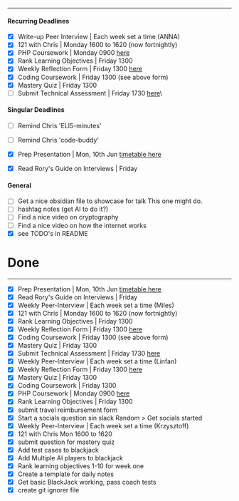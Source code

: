 ___

#### Recurring Deadlines


- [x] Write-up Peer Interview              |    Each week set a time (ANNA) 
- [x] 121 with Chris                               |    Monday 1600 to 1620 (now fortnightly)
- [x] PHP Coursework                          |    Monday 0900  [here](https://docs.google.com/document/d/1H8-uBk7b8iZrpQCBW4xbB92COojucd8maU5uyoonWkw/edit)
- [x] Rank Learning Objectives           |    Friday 1300
- [x] Weekly Reflection Form              |    Friday 1300 [here](https://airtable.com/app9tRh5EmYaiAdWX/shrnTPl5HUGtSkdn6)
- [x] Coding Coursework                     |    Friday 1300 (see above form)
- [x] Mastery Quiz                                |    Friday 1300
- [ ] Submit Technical Assessment   |    Friday 1730 [here](https://airtable.com/app9tRh5EmYaiAdWX/shrVNPT7mwRvRDiIy)\

#### Singular Deadlines


- [ ] Remind Chris 'ELI5-minutes'
- [ ] Remind Chris 'code-buddy'
- [x] Prep Presentation                          |    Mon, 10th Jun [timetable here](https://docs.google.com/spreadsheets/d/1BA6PGT8liEZO39e8jfcXN8swcsd09vVQsBOlgYTfHVQ/edit#gid=0)
- [x] Read Rory's Guide on Interviews |   Friday


#### General

- [ ] Get a nice obsidian file to showcase for talk 
      This one might do.
- [ ] hashtag notes (get AI to do it?)
- [ ] Find a nice video on cryptography
- [ ] Find a nice video on how the internet works
- [x] see TODO's in README

# Done
___


- [x] Prep Presentation                          |    Mon, 10th Jun [timetable here](https://docs.google.com/spreadsheets/d/1BA6PGT8liEZO39e8jfcXN8swcsd09vVQsBOlgYTfHVQ/edit#gid=0)
- [x] Read Rory's Guide on Interviews |   Friday
- [x] Weekly Peer-Interview                |    Each week set a time (Miles)
- [x] 121 with Chris                               |    Monday 1600 to 1620 (now fortnightly)
- [x] Rank Learning Objectives           |    Friday 1300
- [x] Weekly Reflection Form              |    Friday 1300 [here](https://airtable.com/app9tRh5EmYaiAdWX/shrnTPl5HUGtSkdn6)
- [x] Coding Coursework                     |    Friday 1300 (see above form)
- [x] Mastery Quiz                                |    Friday 1300
- [x] Submit Technical Assessment   |    Friday 1730 [here](https://airtable.com/app9tRh5EmYaiAdWX/shrVNPT7mwRvRDiIy)
- [x] Weekly Peer-Interview                |    Each week set a time (Linfan)
- [x] Weekly Reflection Form              |    Friday 1300 [here](https://airtable.com/app9tRh5EmYaiAdWX/shrnTPl5HUGtSkdn6)
- [x] Mastery Quiz                                |    Friday 1300
- [x] Coding Coursework                     |    Friday 1300 
- [x] PHP Coursework                          |    Monday 0900  [here](https://docs.google.com/document/d/11dJBXOzuohnu-e17TDkAsOu5-jkXyVEkelSfIGe8h7U/edit?pli=1)
- [x] Rank Learning Objectives           |    Friday 1300
- [x] submit travel reimbursement form
- [x] Start a socials question sin slack Random > Get socials started
- [x] Weekly Peer-Interview                |    Each week set a time (Krzysztoff)
- [x] 121 with Chris Mon 1600 to 1620
- [x] submit question for mastery quiz
- [x] Add test cases to blackjack
- [x] Add Multiple AI players to blackjack
- [x] Rank learning objectives 1-10 for week one
- [x] Create a template for daily notes 
- [x] Get basic BlackJack working, pass coach tests
- [x] create git ignorer file
